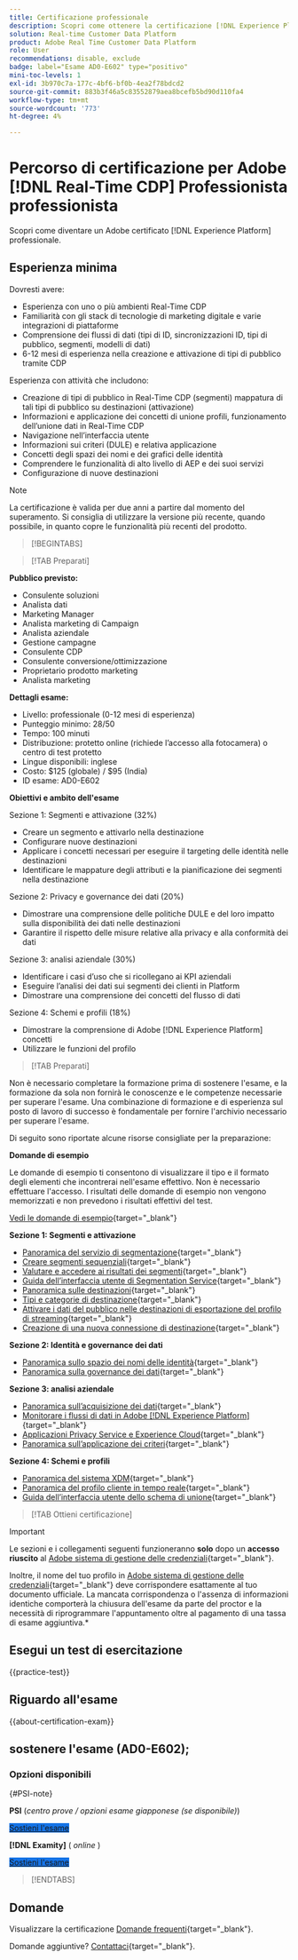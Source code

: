 ```yaml
---
title: Certificazione professionale
description: Scopri come ottenere la certificazione [!DNL Experience Platform] Professionale in [!DNL Real-Time Customer Data Platform]
solution: Real-time Customer Data Platform
product: Adobe Real Time Customer Data Platform
role: User
recommendations: disable, exclude
badge: label="Esame AD0-E602" type="positivo"
mini-toc-levels: 1
exl-id: 3b970c7a-177c-4bf6-bf0b-4ea2f78bdcd2
source-git-commit: 883b3f46a5c83552879aea8bcefb5bd90d110fa4
workflow-type: tm+mt
source-wordcount: '773'
ht-degree: 4%

---
```


# Percorso di certificazione per Adobe [!DNL Real-Time CDP] Professionista professionista

Scopri come diventare un Adobe certificato [!DNL Experience Platform] professionale.

## Esperienza minima

Dovresti avere:

* Esperienza con uno o più ambienti Real-Time CDP
* Familiarità con gli stack di tecnologie di marketing digitale e varie integrazioni di piattaforme
* Comprensione dei flussi di dati (tipi di ID, sincronizzazioni ID, tipi di pubblico, segmenti, modelli di dati)
* 6-12 mesi di esperienza nella creazione e attivazione di tipi di pubblico tramite CDP

Esperienza con attività che includono:

* Creazione di tipi di pubblico in Real-Time CDP (segmenti) mappatura di tali tipi di pubblico su destinazioni (attivazione)
* Informazioni e applicazione dei concetti di unione profili, funzionamento dell’unione dati in Real-Time CDP
* Navigazione nell’interfaccia utente
* Informazioni sui criteri (DULE) e relativa applicazione
* Concetti degli spazi dei nomi e dei grafici delle identità
* Comprendere le funzionalità di alto livello di AEP e dei suoi servizi
* Configurazione di nuove destinazioni

>[!NOTE]
>
>La certificazione è valida per due anni a partire dal momento del superamento. Si consiglia di utilizzare la versione più recente, quando possibile, in quanto copre le funzionalità più recenti del prodotto.

>[!BEGINTABS]

>[!TAB Preparati]

**Pubblico previsto:**

* Consulente soluzioni
* Analista dati
* Marketing Manager
* Analista marketing di Campaign
* Analista aziendale
* Gestione campagne
* Consulente CDP
* Consulente conversione/ottimizzazione
* Proprietario prodotto marketing
* Analista marketing

**Dettagli esame:**

* Livello: professionale (0-12 mesi di esperienza)
* Punteggio minimo: 28/50
* Tempo: 100 minuti
* Distribuzione: protetto online (richiede l’accesso alla fotocamera) o centro di test protetto
* Lingue disponibili: inglese
* Costo: $125 (globale) / $95 (India)
* ID esame: AD0-E602

**Obiettivi e ambito dell&#39;esame**

Sezione 1: Segmenti e attivazione (32%)

* Creare un segmento e attivarlo nella destinazione
* Configurare nuove destinazioni
* Applicare i concetti necessari per eseguire il targeting delle identità nelle destinazioni
* Identificare le mappature degli attributi e la pianificazione dei segmenti nella destinazione

Sezione 2: Privacy e governance dei dati (20%)

* Dimostrare una comprensione delle politiche DULE e del loro impatto sulla disponibilità dei dati nelle destinazioni
* Garantire il rispetto delle misure relative alla privacy e alla conformità dei dati

Sezione 3: analisi aziendale (30%)

* Identificare i casi d’uso che si ricollegano ai KPI aziendali
* Eseguire l’analisi dei dati sui segmenti dei clienti in Platform
* Dimostrare una comprensione dei concetti del flusso di dati

Sezione 4: Schemi e profili (18%)

* Dimostrare la comprensione di Adobe [!DNL Experience Platform] concetti
* Utilizzare le funzioni del profilo

>[!TAB Preparati]

Non è necessario completare la formazione prima di sostenere l&#39;esame, e la formazione da sola non fornirà le conoscenze e le competenze necessarie per superare l&#39;esame. Una combinazione di formazione e di esperienza sul posto di lavoro di successo è fondamentale per fornire l&#39;archivio necessario per superare l&#39;esame.

Di seguito sono riportate alcune risorse consigliate per la preparazione:

**Domande di esempio**

Le domande di esempio ti consentono di visualizzare il tipo e il formato degli elementi che incontrerai nell&#39;esame effettivo. Non è necessario effettuare l&#39;accesso. I risultati delle domande di esempio non vengono memorizzati e non prevedono i risultati effettivi del test.

[Vedi le domande di esempio](https://scorpion.caveon.com/launchpad/ad3-e602-adobe-real-time-cdp-business-practitioner-professional-sample-questions){target="_blank"}

**Sezione 1: Segmenti e attivazione**

* [Panoramica del servizio di segmentazione](https://experienceleague.adobe.com/docs/experience-platform/segmentation/home.html){target="_blank"}
* [Creare segmenti sequenziali](https://experienceleague.adobe.com/docs/platform-learn/tutorials/segments/create-sequential-segments.html){target="_blank"}
* [Valutare e accedere ai risultati dei segmenti](https://experienceleague.adobe.com/docs/experience-platform/segmentation/tutorials/evaluate-a-segment.html){target="_blank"}
* [Guida dell’interfaccia utente di Segmentation Service](https://experienceleague.adobe.com/docs/experience-platform/segmentation/ui/overview.html#scheduled-segmentation){target="_blank"}
* [Panoramica sulle destinazioni](https://experienceleague.adobe.com/docs/experience-platform/destinations/home.html?lang=it){target="_blank"}
* [Tipi e categorie di destinazione](https://experienceleague.adobe.com/docs/experience-platform/destinations/destination-types.html){target="_blank"}
* [Attivare i dati del pubblico nelle destinazioni di esportazione del profilo di streaming](https://experienceleague.adobe.com/docs/experience-platform/destinations/ui/activate/activate-streaming-profile-destinations.html){target="_blank"}
* [Creazione di una nuova connessione di destinazione](https://experienceleague.adobe.com/docs/experience-platform/destinations/ui/connect-destination.html){target="_blank"}

**Sezione 2: Identità e governance dei dati**

* [Panoramica sullo spazio dei nomi delle identità](https://experienceleague.adobe.com/docs/experience-platform/identity/namespaces.html?lang=it){target="_blank"}
* [Panoramica sulla governance dei dati](https://experienceleague.adobe.com/docs/experience-platform/data-governance/home.html?lang=it){target="_blank"}

**Sezione 3: analisi aziendale**

* [Panoramica sull’acquisizione dei dati](https://experienceleague.adobe.com/docs/experience-platform/ingestion/home.html?lang=it){target="_blank"}
* [Monitorare i flussi di dati in Adobe [!DNL Experience Platform]](https://experienceleague.adobe.com/docs/platform-learn/tutorials/monitoring/data-monitoring.html){target="_blank"}
* [Applicazioni Privacy Service e Experience Cloud](https://experienceleague.adobe.com/docs/experience-platform/privacy/experience-cloud-apps.html){target="_blank"}
* [Panoramica sull’applicazione dei criteri](https://experienceleague.adobe.com/docs/experience-platform/data-governance/enforcement/overview.html){target="_blank"}

**Sezione 4: Schemi e profili**

* [Panoramica del sistema XDM](https://experienceleague.adobe.com/docs/experience-platform/xdm/home.html?lang=it){target="_blank"}
* [Panoramica del profilo cliente in tempo reale](https://experienceleague.adobe.com/docs/experience-platform/rtcdp/profile/profile-overview.html){target="_blank"}
* [Guida dell’interfaccia utente dello schema di unione](https://experienceleague.adobe.com/docs/experience-platform/profile/union-schemas/union-schema.html){target="_blank"}

>[!TAB Ottieni certificazione]

>[!IMPORTANT]
>
>Le sezioni e i collegamenti seguenti funzioneranno **solo**  dopo un **accesso riuscito** al [Adobe sistema di gestione delle credenziali](https://www.certmetrics.com/adobe){target="_blank"}.
>
>Inoltre, il nome del tuo profilo in [Adobe sistema di gestione delle credenziali](https://www.certmetrics.com/adobe){target="_blank"} deve corrispondere esattamente al tuo documento ufficiale. La mancata corrispondenza o l&#39;assenza di informazioni identiche comporterà la chiusura dell&#39;esame da parte del proctor e la necessità di riprogrammare l&#39;appuntamento oltre al pagamento di una tassa di esame aggiuntiva.*

## Esegui un test di esercitazione

{{practice-test}}

## Riguardo all&#39;esame

{{about-certification-exam}}

## sostenere l&#39;esame (AD0-E602);

### Opzioni disponibili

{#PSI-note}

**PSI** (*centro prove / opzioni esame giapponese (se disponibile)*)

<a href="https://www.certmetrics.com/adobe/candidate/psi_sso_adobe.aspx?redir=yes&amp;ec=AD0-E602" target="_blank" class="spectrum-Button spectrum-Button--fill spectrum-Button--accent spectrum-Button--sizeM is-margin-bottom-big-big at-element-click-tracking" style="background-color:#1473E6">

<span class="spectrum-Button-label has-no-wrap">
   Sostieni l'esame
</span>
</a>

**[!DNL Examity]** ( *online* )

<a href="https://www.certmetrics.com/adobe/candidate/examity_sso.aspx?eid=AD0-E602" target="_blank" class="spectrum-Button spectrum-Button--fill spectrum-Button--accent spectrum-Button--sizeM is-margin-bottom-big-big at-element-click-tracking" style="background-color:#1473E6">

<span class="spectrum-Button-label has-no-wrap">
   Sostieni l'esame
</span>
</a>

>[!ENDTABS]

## Domande

Visualizzare la certificazione [Domande frequenti](https://experienceleague.adobe.com/docs/certification/certification/faq.html){target="_blank"}.

Domande aggiuntive? [Contattaci](mailto:certif@adobe.com){target="_blank"}.
